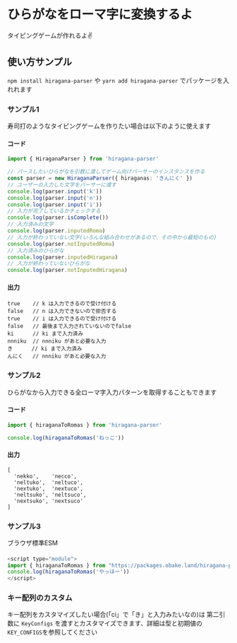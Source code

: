 # ひらがなをローマ字に変換するよ

タイピングゲームが作れるよ✌️

## 使い方サンプル
`npm install hiragana-parser` や `yarn add hiragana-parser` でパッケージを入れれます

### サンプル1
寿司打のようなタイピングゲームを作りたい場合は以下のように使えます

#### コード
```typescript
import { HiraganaParser } from 'hiragana-parser'

// パースしたいひらがなを引数に渡してゲーム向けパーサーのインスタンスを作る
const parser = new HiraganaParser({ hiraganas: 'きんにく' })
// ユーザーの入力した文字をパーサーに渡す
console.log(parser.input('k'))
console.log(parser.input('n'))
console.log(parser.input('i'))
// 入力が完了しているかチェックする
console.log(parser.isComplete())
// 入力済みの文字
console.log(parser.inputedRoma)
// 入力が終わっていない文字(いろんな組み合わせがあるので、その中から最短のもの)
console.log(parser.notInputedRoma)
// 入力済みのひらがな
console.log(parser.inputedHiragana)
// 入力が終わっていないひらがな
console.log(parser.notInputedHiragana)
```

#### 出力
```
true    // k は入力できるので受け付ける
false   // n は入力できないので拒否する
true    // i は入力できるので受け付ける
false   // 最後まで入力されていないのでfalse
ki      // ki まで入力済み
nnniku  // nnniku があと必要な入力
き      // ki まで入力済み
んにく   // nnniku があと必要な入力
```

### サンプル2
ひらがなから入力できる全ローマ字入力パターンを取得することもできます

#### コード

```typescript
import { hiraganaToRomas } from 'hiragana-parser'

console.log(hiraganaToRomas('ねっこ'))
```

#### 出力
```
[
  'nekko',    'necco',
  'neltuko',  'neltuco',
  'nextuko',  'nextuco',
  'neltsuko', 'neltsuco',
  'nextsuko', 'nextsuco'
]
```

### サンプル3
ブラウザ標準ESM
####
```javascript
<script type="module">
import { hiraganaToRomas } from "https://packages.obake.land/hiragana-parser/index.min.js"
console.log(hiraganaToRomas('やっほー'))
</script>
```

### キー配列のカスタム
キー配列をカスタマイズしたい場合(「ci」で「き」と入力みたいなの)は 第二引数に `KeyConfigs` を渡すとカスタマイズできます、詳細は型と初期値の`KEY_CONFIGS`を参照してください